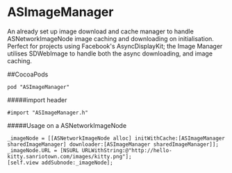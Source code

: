 # ASImageManager
An already set up image download and cache manager to handle ASNetworkImageNode image caching and downloading on initialisation. Perfect for projects using Facebook's AsyncDisplayKit; the Image Manager utilises SDWebImage to handle both the async downloading, and image caching.

##CocoaPods

```
pod "ASImageManager"
```

#####import header

```
#import "ASImageManager.h"
```

#####Usage on a ASNetworkImageNode

```
_imageNode = [[ASNetworkImageNode alloc] initWithCache:[ASImageManager sharedImageManager] downloader:[ASImageManager sharedImageManager]];
_imageNode.URL = [NSURL URLWithString:@"http://hello-kitty.sanriotown.com/images/kitty.png"];
[self.view addSubnode:_imageNode];
```
